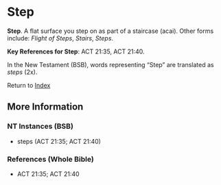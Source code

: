 # Step
**Step**. 
A flat surface you step on as part of a staircase (acai). 
Other forms include: 
*Flight of Steps*, *Stairs*, *Steps*. 


**Key References for Step**: 
ACT 21:35, ACT 21:40. 




In the New Testament (BSB), words representing “Step” are translated as 
*steps* (2x). 


Return to [Index](00-Index.md)

## More Information

### NT Instances (BSB)

* steps (ACT 21:35; ACT 21:40)



### References (Whole Bible)

* ACT 21:35; ACT 21:40



